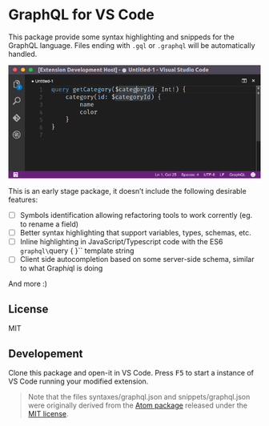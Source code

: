 # GraphQL for VS Code

This package provide some syntax highlighting and snippeds for the GraphQL language. Files ending with `.gql` or `.graphql` will be automatically handled.

![Capture of the package is VS Code](images/capture.png)

This is an early stage package, it doesn’t include the following desirable features:

* [ ] Symbols identification allowing refactoring tools to work corrently (eg. to rename a field)
* [ ] Better syntax highlighting that support variables, types, schemas, etc.
* [ ] Inline highlighting in JavaScript/Typescript code with the ES6 `graphql\`query { }\`` template string
* [ ] Client side autocompletion based on some server-side schema, similar to what Graph<em>i</em>ql is doing

And more :)

## License

MIT

## Developement

Clone this package and open-it in VS Code. Press <kbd>F5</kbd> to start a instance of VS Code running your modified extension.

> Note that the files syntaxes/graphql.json and snippets/graphql.json were originally derived from the [Atom package](https://atom.io/packages/language-graphql) released under the [MIT license](https://github.com/rmosolgo/language-graphql/tree/037e5d46ea7c5eeeac412192ab8a3cf72157be2d#license).
